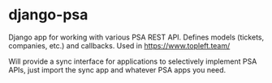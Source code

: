 # django-psa
Django app for working with various PSA REST API. Defines models (tickets, companies, etc.) and callbacks. Used in https://www.topleft.team/

Will provide a sync interface for applications to selectively implement PSA APIs, just import the sync app
and whatever PSA apps you need.